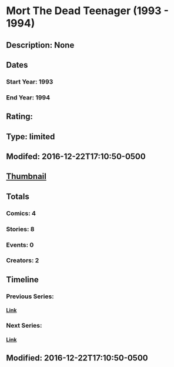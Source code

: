 # Mort The Dead Teenager (1993 - 1994)
## Description: None
## Dates
### Start Year: 1993
### End Year: 1994
## Rating: 
## Type: limited
## Modifed: 2016-12-22T17:10:50-0500
## [Thumbnail](http://i.annihil.us/u/prod/marvel/i/mg/6/b0/585c4f42e407e.jpg)
## Totals
### Comics: 4
### Stories: 8
### Events: 0
### Creators: 2
## Timeline
### Previous Series: 
#### [Link]()
### Next Series: 
#### [Link]()
## Modified: 2016-12-22T17:10:50-0500